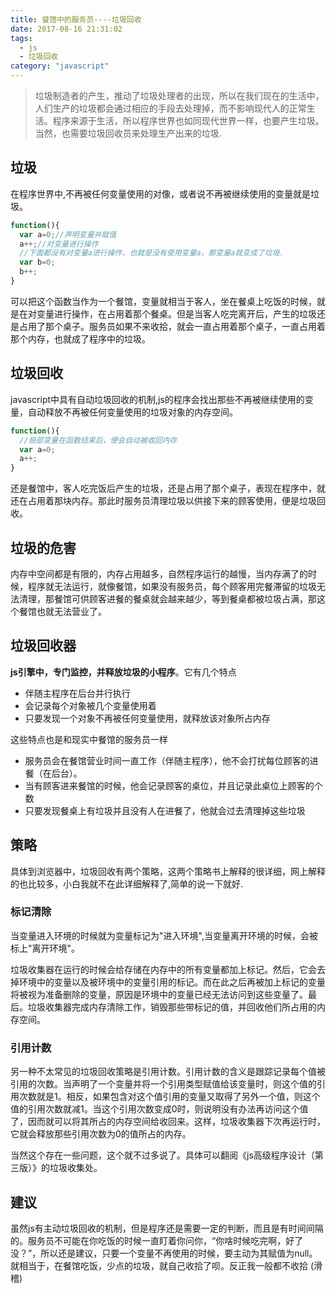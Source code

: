 ```yaml
---
title: 餐馆中的服务员----垃圾回收
date: 2017-08-16 21:31:02
tags: 
  - js
  - 垃圾回收
category: "javascript"
---
```

>垃圾制造者的产生，推动了垃圾处理者的出现，所以在我们现在的生活中，人们生产的垃圾都会通过相应的手段去处理掉，而不影响现代人的正常生活。程序来源于生活，所以程序世界也如同现代世界一样，也要产生垃圾。当然，也需要垃圾回收员来处理生产出来的垃圾.

## 垃圾

在程序世界中,不再被任何变量使用的对像，或者说不再被继续使用的变量就是垃圾。

```js
function(){
  var a=0;//声明变量并赋值
  a++;//对变量进行操作
  //下面都没有对变量a进行操作，也就是没有使用变量a，那变量a就变成了垃圾.
  var b=0;
  b++;
}
```

可以把这个函数当作为一个餐馆，变量就相当于客人，坐在餐桌上吃饭的时候，就是在对变量进行操作，在占用着那个餐桌。但是当客人吃完离开后，产生的垃圾还是占用了那个桌子。服务员如果不来收拾，就会一直占用着那个桌子，一直占用着那个内存，也就成了程序中的垃圾。

<!--more-->
## 垃圾回收

javascript中具有自动垃圾回收的机制,js的程序会找出那些不再被继续使用的变量，自动释放不再被任何变量使用的垃圾对象的内存空间。

```js
function(){
  //局部变量在函数结束后，便会自动被收回内存
  var a=0;
  a++;
}
```

还是餐馆中，客人吃完饭后产生的垃圾，还是占用了那个桌子，表现在程序中，就还在占用着那块内存。那此时服务员清理垃圾以供接下来的顾客使用，便是垃圾回收。

## 垃圾的危害

内存中空间都是有限的，内存占用越多，自然程序运行的越慢，当内存满了的时候，程序就无法运行，就像餐馆，如果没有服务员，每个顾客用完餐滞留的垃圾无法清理，那餐馆可供顾客进餐的餐桌就会越来越少，等到餐桌都被垃圾占满，那这个餐馆也就无法营业了。

## 垃圾回收器

**js引擎中，专门监控，并释放垃圾的小程序**。它有几个特点

- 伴随主程序在后台并行执行
- 会记录每个对象被几个变量使用着
- 只要发现一个对象不再被任何变量使用，就释放该对象所占内存

这些特点也是和现实中餐馆的服务员一样
- 服务员会在餐馆营业时间一直工作（伴随主程序），他不会打扰每位顾客的进餐（在后台）。
- 当有顾客进来餐馆的时候，他会记录顾客的桌位，并且记录此桌位上顾客的个数
- 只要发现餐桌上有垃圾并且没有人在进餐了，他就会过去清理掉这些垃圾

## 策略

具体到浏览器中，垃圾回收有两个策略，这两个策略书上解释的很详细，网上解释的也比较多，小白我就不在此详细解释了,简单的说一下就好.

### 标记清除

当变量进入环境的时候就为变量标记为"进入环境",当变量离开环境的时候，会被标上"离开环境"。  

垃圾收集器在运行的时候会给存储在内存中的所有变量都加上标记。然后，它会去掉环境中的变量以及被环境中的变量引用的标记。而在此之后再被加上标记的变量将被视为准备删除的变量，原因是环境中的变量已经无法访问到这些变量了。最后。垃圾收集器完成内存清除工作，销毁那些带标记的值，并回收他们所占用的内存空间。

### 引用计数

另一种不太常见的垃圾回收策略是引用计数。引用计数的含义是跟踪记录每个值被引用的次数。当声明了一个变量并将一个引用类型赋值给该变量时，则这个值的引用次数就是1。相反，如果包含对这个值引用的变量又取得了另外一个值，则这个值的引用次数就减1。当这个引用次数变成0时，则说明没有办法再访问这个值了，因而就可以将其所占的内存空间给收回来。这样，垃圾收集器下次再运行时，它就会释放那些引用次数为0的值所占的内存。

当然这个存在一些问题，这个就不过多说了。具体可以翻阅《js高级程序设计（第三版）》的垃圾收集处。

## 建议

虽然js有主动垃圾回收的机制，但是程序还是需要一定的判断，而且是有时间间隔的。服务员不可能在你吃饭的时候一直盯着你问你，“你啥时候吃完啊，好了没？”，所以还是建议，只要一个变量不再使用的时候，要主动为其赋值为null。 就相当于，在餐馆吃饭，少点的垃圾，就自己收拾了呗。反正我一般都不收拾 (滑稽)
